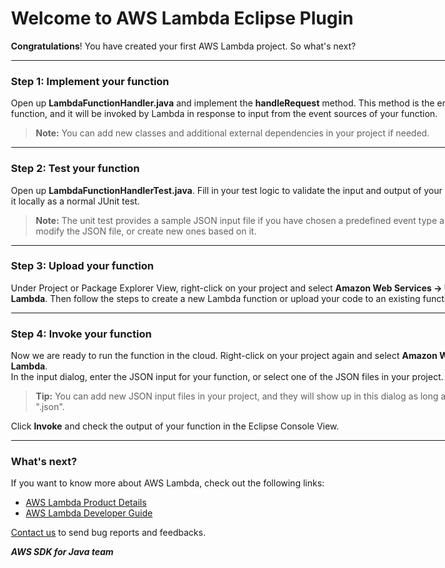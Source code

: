 <div style="left: 32px; width: 975px; height: 753px;">

<div style="padding-left: 37.5px; padding-right: 37.5px;">

<div>

# Welcome to AWS Lambda Eclipse Plugin

**Congratulations**! You have created your first AWS Lambda project. So what's next?

* * *

</div>

<div>

### Step 1: Implement your function

Open up **LambdaFunctionHandler.java** and implement the **handleRequest** method. This method is the entry point for your Lambda function, and it will be invoked by Lambda in response to input from the event sources of your function.

> **Note:** You can add new classes and additional external dependencies in your project if needed.

* * *

</div>

<div>

### Step 2: Test your function

Open up **LambdaFunctionHandlerTest.java**. Fill in your test logic to validate the input and output of your function handler, and then run it locally as a normal JUnit test.

> **Note:** The unit test provides a sample JSON input file if you have chosen a predefined event type as your function input. You can modify the JSON file, or create new ones based on it.

* * *

</div>

<div>

### Step 3: Upload your function

Under Project or Package Explorer View, right-click on your project and select **Amazon Web Services -> Upload Function to AWS Lambda**. Then follow the steps to create a new Lambda function or upload your code to an existing function.

* * *

</div>

<div>

### Step 4: Invoke your function

Now we are ready to run the function in the cloud. Right-click on your project again and select **Amazon Web Services -> Run on AWS Lambda**.  
In the input dialog, enter the JSON input for your function, or select one of the JSON files in your project.

> **Tip:** You can add new JSON input files in your project, and they will show up in this dialog as long as the file name ends with ".json".

Click **Invoke** and check the output of your function in the Eclipse Console View.

* * *

</div>

<div>

### What's next?

If you want to know more about AWS Lambda, check out the following links:

*   [AWS Lambda Product Details](http://aws.amazon.com/lambda/details/)
*   [AWS Lambda Developer Guide](http://docs.aws.amazon.com/lambda/latest/dg/welcome.html)

[Contact us](mailto:aws-eclipse-feedback@amazon.com) to send bug reports and feedbacks.

**_AWS SDK for Java team_**

</div>

</div>

</div>